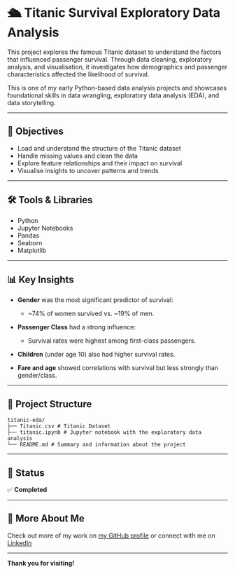 # 🛳️ Titanic Survival Exploratory Data Analysis

This project explores the famous Titanic dataset to understand the factors that influenced passenger survival. Through data cleaning, exploratory analysis, and visualisation, it investigates how demographics and passenger characteristics affected the likelihood of survival.

This is one of my early Python-based data analysis projects and showcases foundational skills in data wrangling, exploratory data analysis (EDA), and data storytelling.

---

## 🎯 Objectives

- Load and understand the structure of the Titanic dataset
- Handle missing values and clean the data
- Explore feature relationships and their impact on survival
- Visualise insights to uncover patterns and trends

---

## 🛠️ Tools & Libraries

- Python  
- Jupyter Notebooks  
- Pandas  
- Seaborn  
- Matplotlib  

---

## 📊 Key Insights

- **Gender** was the most significant predictor of survival:  
  - ~74% of women survived vs. ~19% of men.
  
- **Passenger Class** had a strong influence:  
  - Survival rates were highest among first-class passengers.
  
- **Children** (under age 10) also had higher survival rates.
  
- **Fare and age** showed correlations with survival but less strongly than gender/class.

---

## 📂 Project Structure
```
titanic-eda/
├── Titanic.csv # Titanic Dataset
├── titanic.ipynb # Jupyter notebook with the exploratory data analysis
└── README.md # Summary and information about the project
```

---

## 📌 Status

✅ **Completed**

---

## 🔗 More About Me

Check out more of my work on [my GitHub profile](https://github.com/angelcpizarro/angelcpizarro) or connect with me on [LinkedIn](https://www.linkedin.com/in/angelcpizarro/)

---

**Thank you for visiting!**
